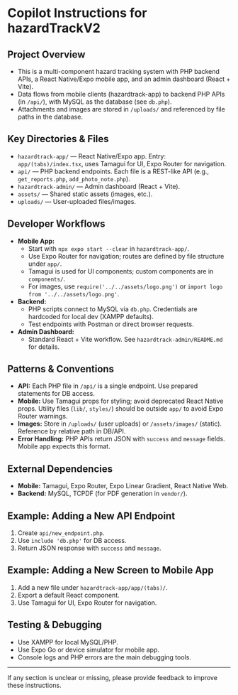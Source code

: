 # Copilot Instructions for hazardTrackV2

## Project Overview
- This is a multi-component hazard tracking system with PHP backend APIs, a React Native/Expo mobile app, and an admin dashboard (React + Vite).
- Data flows from mobile clients (hazardtrack-app) to backend PHP APIs (in `/api/`), with MySQL as the database (see `db.php`).
- Attachments and images are stored in `/uploads/` and referenced by file paths in the database.

## Key Directories & Files
- `hazardtrack-app/` — React Native/Expo app. Entry: `app/(tabs)/index.tsx`, uses Tamagui for UI, Expo Router for navigation.
- `api/` — PHP backend endpoints. Each file is a REST-like API (e.g., `get_reports.php`, `add_photo_note.php`).
- `hazardtrack-admin/` — Admin dashboard (React + Vite).
- `assets/` — Shared static assets (images, etc.).
- `uploads/` — User-uploaded files/images.

## Developer Workflows
- **Mobile App:**
  - Start with `npx expo start --clear` in `hazardtrack-app/`.
  - Use Expo Router for navigation; routes are defined by file structure under `app/`.
  - Tamagui is used for UI components; custom components are in `components/`.
  - For images, use `require('../../assets/logo.png')` or `import logo from '../../assets/logo.png'`.
- **Backend:**
  - PHP scripts connect to MySQL via `db.php`. Credentials are hardcoded for local dev (XAMPP defaults).
  - Test endpoints with Postman or direct browser requests.
- **Admin Dashboard:**
  - Standard React + Vite workflow. See `hazardtrack-admin/README.md` for details.

## Patterns & Conventions
- **API:** Each PHP file in `/api/` is a single endpoint. Use prepared statements for DB access.
- **Mobile:** Use Tamagui props for styling; avoid deprecated React Native props. Utility files (`lib/`, `styles/`) should be outside `app/` to avoid Expo Router warnings.
- **Images:** Store in `/uploads/` (user uploads) or `/assets/images/` (static). Reference by relative path in DB/API.
- **Error Handling:** PHP APIs return JSON with `success` and `message` fields. Mobile app expects this format.

## External Dependencies
- **Mobile:** Tamagui, Expo Router, Expo Linear Gradient, React Native Web.
- **Backend:** MySQL, TCPDF (for PDF generation in `vendor/`).

## Example: Adding a New API Endpoint
1. Create `api/new_endpoint.php`.
2. Use `include 'db.php'` for DB access.
3. Return JSON response with `success` and `message`.

## Example: Adding a New Screen to Mobile App
1. Add a new file under `hazardtrack-app/app/(tabs)/`.
2. Export a default React component.
3. Use Tamagui for UI, Expo Router for navigation.

## Testing & Debugging
- Use XAMPP for local MySQL/PHP.
- Use Expo Go or device simulator for mobile app.
- Console logs and PHP errors are the main debugging tools.

---

If any section is unclear or missing, please provide feedback to improve these instructions.